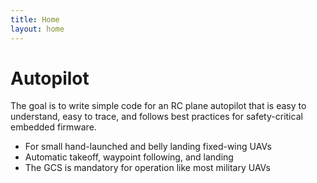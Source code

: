 ```yaml
---
title: Home
layout: home
---
```


# Autopilot

The goal is to write simple code for an RC plane autopilot that is easy to understand, easy to trace, and follows best practices for safety-critical embedded firmware.
- For small hand-launched and belly landing fixed-wing UAVs
- Automatic takeoff, waypoint following, and landing
- The GCS is mandatory for operation like most military UAVs
